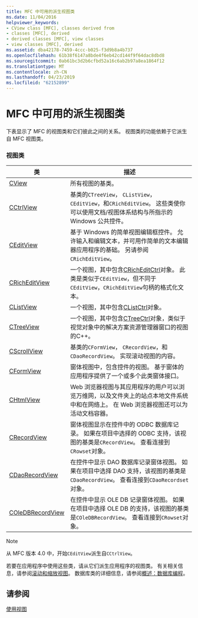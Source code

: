 ```yaml
---
title: MFC 中可用的派生视图类
ms.date: 11/04/2016
helpviewer_keywords:
- CView class [MFC], classes derived from
- classes [MFC], derived
- derived classes [MFC], view classes
- view classes [MFC], derived
ms.assetid: dba42178-7459-4ccc-b025-f3d9b8a4b737
ms.openlocfilehash: 61b38f6147a8bde4f6eb42cd144f9f64dac8dbd8
ms.sourcegitcommit: 0ab61bc3d2b6cfbd52a16c6ab2b97a8ea1864f12
ms.translationtype: MT
ms.contentlocale: zh-CN
ms.lasthandoff: 04/23/2019
ms.locfileid: "62152899"
---
```

# <a name="derived-view-classes-available-in-mfc"></a>MFC 中可用的派生视图类

下表显示了 MFC 的视图类和它们彼此之间的关系。 视图类的功能依赖于它派生自 MFC 视图类。

### <a name="view-classes"></a>视图类

|类|描述|
|-----------|-----------------|
|[CView](../mfc/reference/cview-class.md)|所有视图的基类。|
|[CCtrlView](../mfc/reference/cctrlview-class.md)|基类的`CTreeView`， `CListView`， `CEditView`，和`CRichEditView`。 这些类使你可以使用文档/视图体系结构与所指示的 Windows 公共控件。|
|[CEditView](../mfc/reference/ceditview-class.md)|基于 Windows 的简单视图编辑框控件。 允许输入和编辑文本，并可用作简单的文本编辑器应用程序的基础。 另请参阅 `CRichEditView`。|
|[CRichEditView](../mfc/reference/cricheditview-class.md)|一个视图，其中包含[CRichEditCtrl](../mfc/reference/cricheditctrl-class.md)对象。 此类是类似于`CEditView`，但不同于`CEditView`，`CRichEditView`句柄的格式化文本。|
|[CListView](../mfc/reference/clistview-class.md)|一个视图，其中包含[CListCtrl](../mfc/reference/clistctrl-class.md)对象。|
|[CTreeView](../mfc/reference/ctreeview-class.md)|一个视图，其中包含[CTreeCtrl](../mfc/reference/ctreectrl-class.md)对象，类似于视觉对象中的解决方案资源管理器窗口的视图的C++。|
|[CScrollView](../mfc/reference/cscrollview-class.md)|基类的`CFormView`， `CRecordView`，和`CDaoRecordView`。 实现滚动视图的内容。|
|[CFormView](../mfc/reference/cformview-class.md)|窗体视图中，包含控件的视图。 基于窗体的应用程序提供了一个或多个此类窗体接口。|
|[CHtmlView](../mfc/reference/chtmlview-class.md)|Web 浏览器视图与其应用程序的用户可以浏览万维网，以及文件夹上的站点本地文件系统中和在网络上。 在 Web 浏览器视图还可以为活动文档容器。|
|[CRecordView](../mfc/reference/crecordview-class.md)|窗体视图显示在控件中的 ODBC 数据库记录。 如果在项目中选择的 ODBC 支持，该视图的基类是`CRecordView`。 查看连接到`CRowset`对象。|
|[CDaoRecordView](../mfc/reference/cdaorecordview-class.md)|在控件中显示 DAO 数据库记录窗体视图。 如果在项目中选择 DAO 支持，该视图的基类是`CDaoRecordView`。 查看连接到`CDaoRecordset`对象。|
|[COleDBRecordView](../mfc/reference/coledbrecordview-class.md)|在控件中显示 OLE DB 记录窗体视图。 如果在项目中选择 OLE DB 的支持，该视图的基类是`COleDBRecordView`。 查看连接到`CRowset`对象。|

> [!NOTE]
>  从 MFC 版本 4.0 中，开始`CEditView`派生自`CCtrlView`。

若要在应用程序中使用这些类，请从它们派生应用程序的视图类。 有关相关信息，请参阅[滚动和缩放视图](../mfc/scrolling-and-scaling-views.md)。 数据库类的详细信息，请参阅[概述：数据库编程](../data/data-access-programming-mfc-atl.md)。

## <a name="see-also"></a>请参阅

[使用视图](../mfc/using-views.md)
